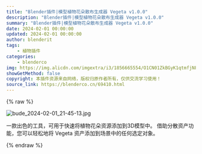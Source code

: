 ```yaml
---
title: "Blender插件|模型植物花朵散布生成器 Vegeta v1.0.0"
description: "Blender插件|模型植物花朵散布生成器 Vegeta v1.0.0"
summary: "Blender插件|模型植物花朵散布生成器 Vegeta v1.0.0"
date: 2024-02-01 00:00:00
updated: 2024-02-01 00:00:00
author: blenderit
tags: 
    - 植物插件
categories:
    - blenderco
img: https://img.alicdn.com/imgextra/i3/1856665554/O1CN01ZkBGyK1qtmfjNFwqt_!!1856665554.jpg
showGetMethod: false
copyright: 本插件资源来自网络，版权归原作者所有，仅供交流学习使用！
source_link: https://blenderco.cn/69410.html
---
```


{% raw %}
<p><img class="aligncenter" src="https://img.alicdn.com/imgextra/i3/1856665554/O1CN01ZkBGyK1qtmfjNFwqt_!!1856665554.jpg" alt="bude_2024-02-01_21-45-13.jpg"></p><p>一款出色的工具，可用于快速将植物花朵资源添加到3D模型中。 借助分散资产功能，您可以轻松地将 Vegeta 资产添加到场景中的任何选定对象。</p>
<div style="display: none">blenderco</div>
{% endraw %}